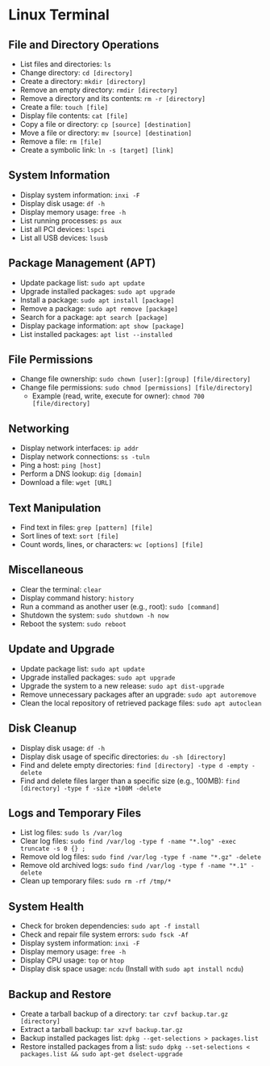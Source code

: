# Linux Terminal

## File and Directory Operations

* List files and directories: `ls`
* Change directory: `cd [directory]`
* Create a directory: `mkdir [directory]`
* Remove an empty directory: `rmdir [directory]`
* Remove a directory and its contents: `rm -r [directory]`
* Create a file: `touch [file]`
* Display file contents: `cat [file]`
* Copy a file or directory: `cp [source] [destination]`
* Move a file or directory: `mv [source] [destination]`
* Remove a file: `rm [file]`
* Create a symbolic link: `ln -s [target] [link]`

## System Information

* Display system information: `inxi -F`
* Display disk usage: `df -h`
* Display memory usage: `free -h`
* List running processes: `ps aux`
* List all PCI devices: `lspci`
* List all USB devices: `lsusb`

## Package Management (APT)

* Update package list: `sudo apt update`
* Upgrade installed packages: `sudo apt upgrade`
* Install a package: `sudo apt install [package]`
* Remove a package: `sudo apt remove [package]`
* Search for a package: `apt search [package]`
* Display package information: `apt show [package]`
* List installed packages: `apt list --installed`

## File Permissions

* Change file ownership: `sudo chown [user]:[group] [file/directory]`
* Change file permissions: `sudo chmod [permissions] [file/directory]`
  * Example (read, write, execute for owner): `chmod 700 [file/directory]`

## Networking

* Display network interfaces: `ip addr`
* Display network connections: `ss -tuln`
* Ping a host: `ping [host]`
* Perform a DNS lookup: `dig [domain]`
* Download a file: `wget [URL]`

## Text Manipulation

* Find text in files: `grep [pattern] [file]`
* Sort lines of text: `sort [file]`
* Count words, lines, or characters: `wc [options] [file]`

## Miscellaneous

* Clear the terminal: `clear`
* Display command history: `history`
* Run a command as another user (e.g., root): `sudo [command]`
* Shutdown the system: `sudo shutdown -h now`
* Reboot the system: `sudo reboot`

## Update and Upgrade

* Update package list: `sudo apt update`
* Upgrade installed packages: `sudo apt upgrade`
* Upgrade the system to a new release: `sudo apt dist-upgrade`
* Remove unnecessary packages after an upgrade: `sudo apt autoremove`
* Clean the local repository of retrieved package files: `sudo apt autoclean`

## Disk Cleanup

* Display disk usage: `df -h`
* Display disk usage of specific directories: `du -sh [directory]`
* Find and delete empty directories: `find [directory] -type d -empty -delete`
* Find and delete files larger than a specific size (e.g., 100MB): `find [directory] -type f -size +100M -delete`

## Logs and Temporary Files

* List log files: `sudo ls /var/log`
* Clear log files: `sudo find /var/log -type f -name "*.log" -exec truncate -s 0 {} ;`
* Remove old log files: `sudo find /var/log -type f -name "*.gz" -delete`
* Remove old archived logs: `sudo find /var/log -type f -name "*.1" -delete`
* Clean up temporary files: `sudo rm -rf /tmp/*`

## System Health

* Check for broken dependencies: `sudo apt -f install`
* Check and repair file system errors: `sudo fsck -Af`
* Display system information: `inxi -F`
* Display memory usage: `free -h`
* Display CPU usage: `top` or `htop`
* Display disk space usage: `ncdu` (Install with `sudo apt install ncdu`)

## Backup and Restore

* Create a tarball backup of a directory: `tar czvf backup.tar.gz [directory]`
* Extract a tarball backup: `tar xzvf backup.tar.gz`
* Backup installed packages list: `dpkg --get-selections > packages.list`
* Restore installed packages from a list: `sudo dpkg --set-selections < packages.list && sudo apt-get dselect-upgrade`
